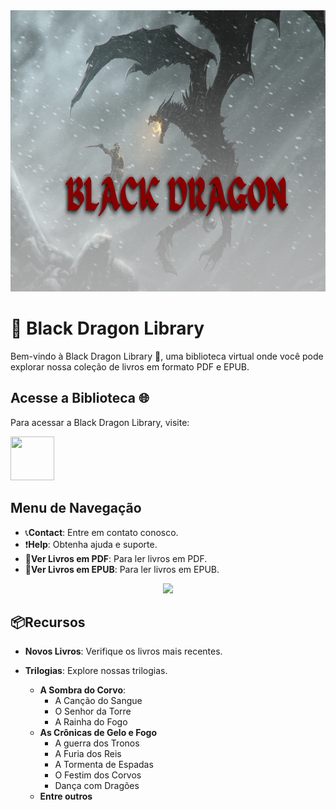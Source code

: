 <img src="https://github.com/cvinicius369/BlackDragon/blob/main/BLACK.png?raw=true" width="1500" height="450"/>

# 🐲 Black Dragon Library

Bem-vindo à Black Dragon Library 📖, uma biblioteca virtual onde você pode explorar nossa coleção de livros em formato PDF e EPUB.

## Acesse a Biblioteca 🌐
Para acessar a Black Dragon Library, visite:

<a href="https://cvinicius369.github.io/BlackDragon/"><img src="https://cvinicius369.github.io/BlackDragon/images/iconaba.jpg" width="70" height="70"/></a>

## Menu de Navegação
- 📞**Contact**: Entre em contato conosco.
- ❗**Help**: Obtenha ajuda e suporte.
- 📘**Ver Livros em PDF**: Para ler livros em PDF.
- 📘**Ver Livros em EPUB**: Para ler livros em EPUB.

<div align=center><img src="https://github.com/cvinicius369/BlackDragon/assets/137227050/25593173-da19-4e15-82ad-af2dda1a4e35"></div>


## 📦Recursos

- **Novos Livros**: Verifique os livros mais recentes.

- **Trilogias**: Explore nossas trilogias.
  - **A Sombra do Corvo**:
    - A Canção do Sangue
    - O Senhor da Torre
    - A Rainha do Fogo
  - **As Crônicas de Gelo e Fogo**
    - A guerra dos Tronos
    - A Furia dos Reis
    - A Tormenta de Espadas
    - O Festim dos Corvos
    - Dança com Dragões
  - **Entre outros**
